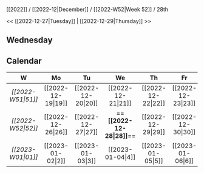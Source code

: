 [[2022]] / [[2022-12|December]] / [[2022-W52|Week 52]] / 28th

<<  [[2022-12-27|Tuesday]]  | [[2022-12-29|Thursday]]  >>︎

## Wednesday

## Calendar
| W  | Mo | Tu | We | Th | Fr | Sa | Su |
|:--:|:--:|:--:|:--:|:--:|:--:|:--:|:--:|
| *[[2022-W51\|51]]* | [[2022-12-19\|19]] | [[2022-12-20\|20]] | [[2022-12-21\|21]] | [[2022-12-22\|22]] | [[2022-12-23\|23]] | [[2022-12-24\|24]] | [[2022-12-25\|25]] |
| *[[2022-W52\|52]]* | [[2022-12-26\|26]] | [[2022-12-27\|27]] | ==**[[2022-12-28\|28]]**== | [[2022-12-29\|29]] | [[2022-12-30\|30]] | [[2022-12-31\|31]] | [[2023-01-01\|1]]  |
| *[[2023-W01\|01]]* | [[2023-01-02\|2]]  | [[2023-01-03\|3]]  | [[2023-01-04\|4]]  | [[2023-01-05\|5]]  | [[2023-01-06\|6]]  | [[2023-01-07\|7]]  | [[2023-01-08\|8]]  |
